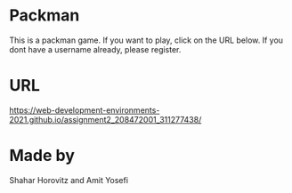 # Packman

This is a packman game.
If you want to play, click on the URL below.
If you dont have a username already, please register.

# URL
https://web-development-environments-2021.github.io/assignment2_208472001_311277438/

# Made by
Shahar Horovitz and Amit Yosefi
